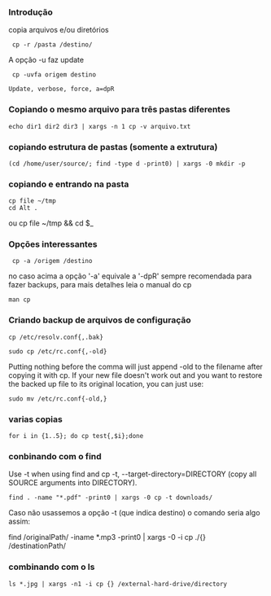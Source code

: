 ### Introdução
copia arquivos e/ou diretórios

     cp -r /pasta /destino/

A opção -u faz update

     cp -uvfa origem destino

    Update, verbose, force, a=dpR


### Copiando o mesmo arquivo para três pastas diferentes

    echo dir1 dir2 dir3 | xargs -n 1 cp -v arquivo.txt

### copiando estrutura de pastas (somente a extrutura)

    (cd /home/user/source/; find -type d -print0) | xargs -0 mkdir -p

### copiando e entrando na pasta

    cp file ~/tmp
    cd Alt .
ou
    cp file ~/tmp && cd $_

### Opções interessantes

     cp -a /origem /destino

no caso acima a opção '-a' equivale a '-dpR'
sempre recomendada para fazer backups, para mais detalhes
leia o manual do cp

    man cp

### Criando backup de arquivos de configuração

    cp /etc/resolv.conf{,.bak}

    sudo cp /etc/rc.conf{,-old}

Putting nothing before the comma will just append -old to the filename after
copying it with cp. If your new file doesn't work out and you want to restore
the backed up file to its original location, you can just use:

    sudo mv /etc/rc.conf{-old,}

### varias copias

    for i in {1..5}; do cp test{,$i};done

### conbinando com o find
Use -t when using find and cp
-t, --target-directory=DIRECTORY (copy all SOURCE arguments into DIRECTORY).

    find . -name "*.pdf" -print0 | xargs -0 cp -t downloads/

Caso não usassemos a opção -t (que indica destino) o comando seria algo assim:

find /originalPath/ -iname \*.mp3 -print0 | xargs -0 -i cp ./{} /destinationPath/

### combinando com o ls

    ls *.jpg | xargs -n1 -i cp {} /external-hard-drive/directory

